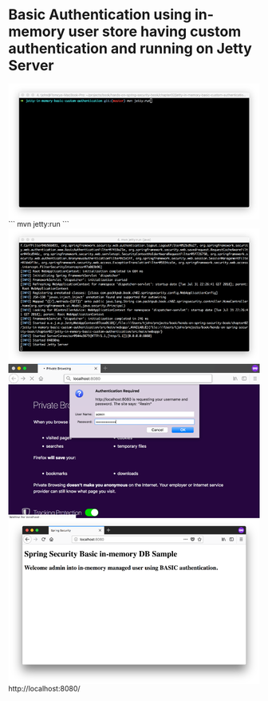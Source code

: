 # Basic Authentication using in-memory user store having custom authentication and running on Jetty Server
<img src="../screenshots/4.1.png" alt="" align="center">  
```
mvn jetty:run
```  
<img src="../screenshots/4.2.png" alt="" align="center">  

<img src="../screenshots/4.3.png" alt="" align="center">  
  
<img src="../screenshots/4.4.png" alt="" align="center">  
http://localhost:8080/